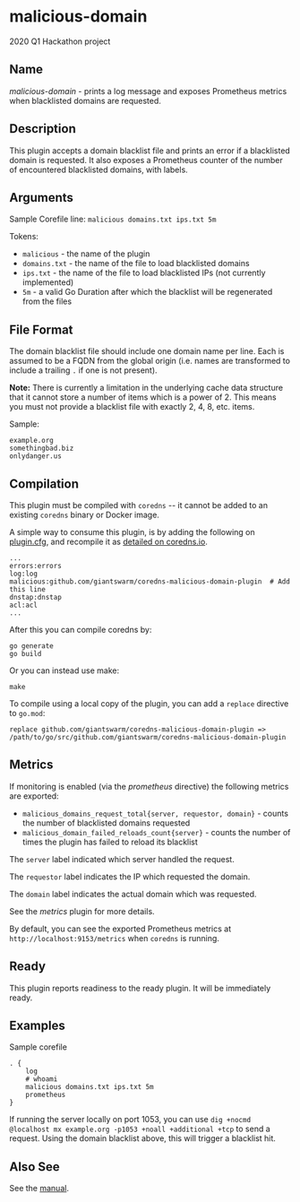 # malicious-domain

2020 Q1 Hackathon project

## Name

*malicious-domain* - prints a log message and exposes Prometheus metrics when blacklisted domains are requested.

## Description

This plugin accepts a domain blacklist file and prints an error if a blacklisted domain is requested.
It also exposes a Prometheus counter of the number of encountered blacklisted domains, with labels.

## Arguments

Sample Corefile line:
`malicious domains.txt ips.txt 5m`

Tokens:

- `malicious` - the name of the plugin
- `domains.txt` - the name of the file to load blacklisted domains
- `ips.txt` - the name of the file to load blacklisted IPs (not currently implemented)
- `5m` - a valid Go Duration after which the blacklist will be regenerated from the files

## File Format

The domain blacklist file should include one domain name per line.
Each is assumed to be a FQDN from the global origin (i.e. names are transformed to include a trailing `.` if one is not present).

**Note:** There is currently a limitation in the underlying cache data structure that it cannot store a number of items which is a power of 2.
This means you must not provide a blacklist file with exactly 2, 4, 8, etc. items.

Sample:
```
example.org
somethingbad.biz
onlydanger.us
```

## Compilation

This plugin must be compiled with `coredns` -- it cannot be added to an existing `coredns` binary or Docker image.

A simple way to consume this plugin, is by adding the following on [plugin.cfg](https://github.com/coredns/coredns/blob/master/plugin.cfg), and recompile it as [detailed on coredns.io](https://coredns.io/2017/07/25/compile-time-enabling-or-disabling-plugins/#build-with-compile-time-configuration-file).

~~~
...
errors:errors
log:log
malicious:github.com/giantswarm/coredns-malicious-domain-plugin  # Add this line
dnstap:dnstap
acl:acl
...
~~~

After this you can compile coredns by:

```shell script
go generate
go build
```

Or you can instead use make:

```shell script
make
```

To compile using a local copy of the plugin, you can add a `replace` directive to `go.mod`:
```
replace github.com/giantswarm/coredns-malicious-domain-plugin => /path/to/go/src/github.com/giantswarm/coredns-malicious-domain-plugin
```

## Metrics

If monitoring is enabled (via the *prometheus* directive) the following metrics are exported:

* `malicious_domains_request_total{server, requestor, domain}` - counts the number of blacklisted domains requested
* `malicious_domain_failed_reloads_count{server}` - counts the number of times the plugin has failed to reload its blacklist

The `server` label indicated which server handled the request.

The `requestor` label indicates the IP which requested the domain.

The `domain` label indicates the actual domain which was requested.

See the *metrics* plugin for more details.

By default, you can see the exported Prometheus metrics at `http://localhost:9153/metrics` when `coredns` is running.

## Ready

This plugin reports readiness to the ready plugin. It will be immediately ready.

## Examples

Sample corefile

~~~ corefile
. {
    log
    # whoami
    malicious domains.txt ips.txt 5m
    prometheus
}
~~~

If running the server locally on port 1053, you can use
`dig +nocmd @localhost mx example.org -p1053 +noall +additional +tcp`
to send a request.
Using the domain blacklist above, this will trigger a blacklist hit.

## Also See

See the [manual](https://coredns.io/manual).
